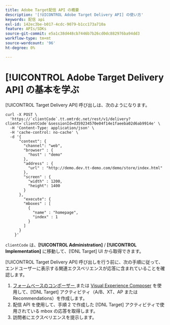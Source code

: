 ```yaml
---
title: Adobe Target配信 API の概要
description: '[!UICONTROL Adobe Target Delivery API] の使い方'
keywords: 配信 api
exl-id: 142ec3be-b017-4cdc-9079-b1cc173a710a
feature: APIs/SDKs
source-git-commit: e5a1c38d448cb7446b7b26cd0dc882976ba94dd3
workflow-type: tm+mt
source-wordcount: '96'
ht-degree: 0%

---
```


# [!UICONTROL Adobe Target Delivery API] の基本を学ぶ

[!UICONTROL Target Delivery API] 呼び出しは、次のようになります。

```
curl -X POST \
  'https://`clientCode`.tt.omtrdc.net/rest/v1/delivery?client=`clientCode`&sessionId=d359234570e04f14e1faeeba02d6ab9914e' \
  -H 'Content-Type: application/json' \
  -H 'cache-control: no-cache' \
  -d '{
      "context": {
        "channel": "web",
        "browser" : {
          "host" : "demo"
        },
        "address" : {
          "url" : "http://demo.dev.tt-demo.com/demo/store/index.html"
        },
        "screen" : {
          "width" : 1200,
          "height": 1400
        }
      },
        "execute": {
        "mboxes" : [
          {
            "name" : "homepage",
            "index" : 1
          }
        ]
      }
    }'
```

`clientCode` は、**[!UICONTROL Administration]** / **[!UICONTROL Implementation]** に移動して、[!DNL Target] UI から取得できます。

[!UICONTROL Target Delivery API] 呼び出しを行う前に、次の手順に従って、エンドユーザーに表示する関連エクスペリエンスが応答に含まれていることを確認します。

1. [ フォームベースのコンポーザー ](https://experienceleague.adobe.com/docs/target/using/experiences/vec/visual-experience-composer.html?lang=ja) または [Visual Experience Composer](https://experienceleague.adobe.com/docs/target/using/experiences/form-experience-composer.html?lang=ja) を使用して、[!DNL Target] アクティビティ（A/B、XT、AP またはRecommendations）を作成します。
1. 配信 API を使用して、手順 2 で作成した [!DNL Target] アクティビティで使用されている mbox の応答を取得します。
1. 訪問者にエクスペリエンスを提示します。
